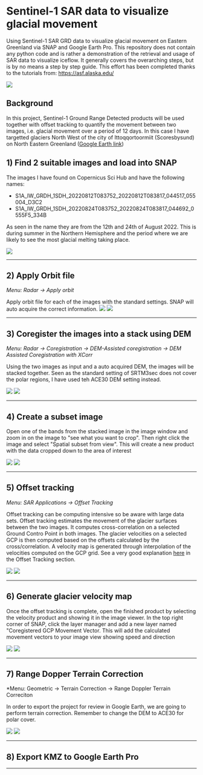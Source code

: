 # Sentinel-1 SAR data to visualize glacial movement
Using Sentinel-1 SAR GRD data to visualize glacial movement on Eastern Greenland via SNAP and Google Earth Pro. This repository does not contain any python code and is rather a demonstration of the retrieval and usage of SAR data to visualize iceflow. It generally covers the overarching steps, but is by no means a step by step guide. 
This effort has been completed thanks to the tutorials from: https://asf.alaska.edu/

![](images/glacialmelt_GE.PNG)

## Background

In this project, Sentinel-1 Ground Range Detected products will be used together with offset tracking to quantify the movement between two images, i.e. glacial movement over a period of 12 days. In this case I have targetted glaciers North West of the city of Ittoqqortoormiit (Scoresbysund) on North Eastern Greenland ([Google Earth link](https://www.google.com/maps/@71.1214979,-26.1528196,302840m/data=!3m1!1e3!5m1!1e4))




## 1) Find 2 suitable images and load into SNAP

The images I have found on Copernicus Sci Hub and have the following names:
 * S1A_IW_GRDH_1SDH_20220812T083752_20220812T083817_044517_055004_D3C2
 * S1A_IW_GRDH_1SDH_20220824T083752_20220824T083817_044692_0555F5_334B

As seen in the name they are from the 12th and 24th of August 2022. This is during summer in the Northern Hemisphere and the period where we are likely to see the most glacial melting taking place. 

![](images/amplitude_full.PNG)
___

## 2) Apply Orbit file
*Menu: Radar -> Apply orbit*

Apply orbit file for each of the images with the standard settings. SNAP will auto acquire the correct information.
![](images/orbit1_1.PNG) ![](images/orbit1_2.PNG)
___

## 3) Coregister the images into a stack using DEM
*Menu: Radar -> Coregistration -> DEM-Assisted coregistration -> DEM Assisted Coregistration with XCorr*

Using the two images as input and a auto acquired DEM, the images will be stacked together. Seen as the standard setting of SRTM3sec does not cover the polar regions, I have used teh ACE30 DEM setting instead.

![](images/coreg1_1.PNG) ![](images/coreg1_2.PNG)
____

## 4) Create a subset image
Open one of the bands from the stacked image in the image window and zoom in on the image to "see what you want to crop". Then right click the image and select "Spatial subset from view". This will create a new product with the data cropped down to the area of interest

![](images/subset0.png) ![](images/subset1.PNG)
___

## 5) Offset tracking
*Menu: SAR Applications -> Offset Tracking*

Offset tracking can be computing intensive so be aware with large data sets. Offset tracking estimates the movement of the glacier surfaces between the two images. It computes cross-correlation on a selected Ground Contro Point in both images. The glacier velocities on a selected GCP is then computed based on the offsets calculated by the cross/correlation. A velocity map is generated through interpolation of the velocities computed on the GCP grid. See a very good explanation [here](https://asf.alaska.edu/how-to/data-recipes/how-to-create-glacier-velocity-maps-with-sentinel-1-toolbox/) in the Offset Tracking section.
 
![](images/offset1_1.PNG) ![](images/offset1_2.PNG)
___

## 6) Generate glacier velocity map
Once the offset tracking is complete, open the finished product by selecting the velocity product and showing it in the image viewer. In the top right corner of SNAP, click the layer manager and add a new layer named "Coregistered GCP Movement Vector. This will add the calculated movement vectors to your image view showing speed and direction

![](images/glacier_vel_map1_1.PNG) ![](images/glacier_vel_map1_2.PNG)
___

## 7) Range Dopper Terrain Correction
*Menu: Geometric -> Terrain Correction -> Range Doppler Terrain Correciton

In order to export the project for review in Google Earth, we are going to perform terrain correction. Remember to change the DEM to ACE30 for polar cover.

![](images/tc1_1.PNG) ![](images/tc1_2.PNG)
___

## 8) Export KMZ to Google Earth Pro

___
